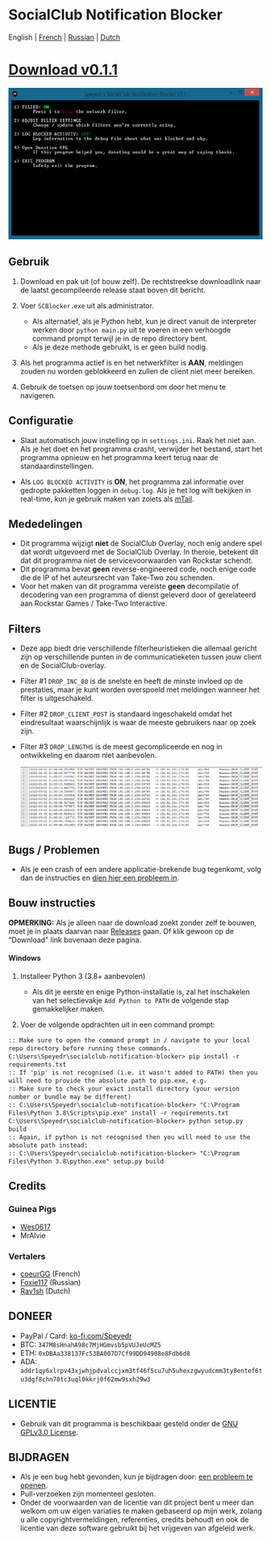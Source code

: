 # SocialClub Notification Blocker

English | [French](translations/FR/README.md) | [Russian](translations/RU/README.md) | [Dutch](translations/NL/README.md)



# [Download v0.1.1](https://github.com/Speyedr/socialclub-notification-blocker/releases/download/v0.1.1/SocialClubBlocker-0.1.1.zip)

<img src="/img/SCBlockerTease1.png" alt="Main Menu" height=300 width=562>

## Gebruik
1. Download en pak uit (of bouw zelf). De rechtstreekse downloadlink naar de laatst gecompileerde release staat boven dit bericht.
2. Voer `SCBlocker.exe` uit als administrator.

    - Als alternatief, als je Python hebt, kun je direct vanuit de interpreter werken door `python main.py` uit te voeren in een verhoogde command prompt terwijl je in de repo directory bent.
    - Als je deze methode gebruikt, is er geen build nodig.
4. Als het programma actief is en het netwerkfilter is **AAN**, meldingen zouden nu worden geblokkeerd en zullen de client niet meer bereiken.
5. Gebruik de toetsen op jouw toetsenbord om door het menu te navigeren.

## Configuratie
 - Slaat automatisch jouw instelling op in `settings.ini`. Raak het niet aan. Als je het doet en het programma crasht, verwijder het bestand, start het programma opnieuw en het programma keert terug naar de standaardinstellingen.

 - Als `LOG BLOCKED ACTIVITY` is **ON**, het programma zal informatie over gedropte pakketten loggen in `debug.log`. Als je het log wilt bekijken in real-time, kun je gebruik maken van zoiets als [mTail](http://ophilipp.free.fr/op_tail.htm).



## Mededelingen
 - Dit programma wijzigt **niet** de SocialClub Overlay, noch enig andere spel dat wordt uitgevoerd met de SocialClub Overlay. In theroie, betekent dit dat dit programma niet de servicevoorwaarden van Rockstar schendt.
 - Dit programma bevat **geen** reverse-engineered code, noch enige code die de IP of het auteursrecht van Take-Two zou schenden.
 - Voor het maken van dit programma vereiste **geen** decompilatie of decodering van een programma of dienst geleverd door of gerelateerd aan Rockstar Games / Take-Two Interactive.

## Filters
 - Deze app biedt drie verschillende filterheuristieken die allemaal gericht zijn op verschillende punten in de communicatieketen tussen jouw client en de SocialClub-overlay.
 - Filter #1 `DROP_INC_80` is de snelste en heeft de minste invloed op de prestaties, maar je kunt worden overspoeld met meldingen wanneer het filter is uitgeschakeld.
 - Filter #2 `DROP_CLIENT_POST` is standaard ingeschakeld omdat het eindresultaat waarschijnlijk is waar de meeste gebruikers naar op zoek zijn.
 - Filter #3 `DROP_LENGTHS` is de meest gecompliceerde en nog in ontwikkeling en daarom niet aanbevolen.

   <img src="/img/SCBlockerTease3.png" alt="Logging dropped packets" height=120 width=527>

## Bugs / Problemen
 - Als je een crash of een andere applicatie-brekende bug tegenkomt, volg dan de instructies en [dien hier een probleem in](https://github.com/Speyedr/socialclub-notification-blocker/issues/new/choose).

## Bouw instructies
**OPMERKING:** Als je alleen naar de download zoekt zonder zelf te bouwen, moet je in plaats daarvan naar [Releases](https://github.com/Speyedr/socialclub-notification-blocker/releases) gaan. Of klik gewoon op de "Download" link bovenaan deze pagina.

#### Windows

1) Installeer Python 3 (3.8+ aanbevolen)

    - Als dit je eerste en enige Python-installatie is, zal het inschakelen van het selectievakje `Add Python to PATH` de volgende stap gemakkelijker maken.
2) Voer de volgende opdrachten uit in een command prompt:
```
:: Make sure to open the command prompt in / navigate to your local repo directory before running these commands.
C:\Users\Speyedr\socialclub-notification-blocker> pip install -r requirements.txt
:: If 'pip' is not recognised (i.e. it wasn't added to PATH) then you will need to provide the absolute path to pip.exe, e.g.
:: Make sure to check your exact install directory (your version number or bundle may be different)
:: C:\Users\Speyedr\socialclub-notification-blocker> "C:\Program Files\Python 3.8\Scripts\pip.exe" install -r requirements.txt
C:\Users\Speyedr\socialclub-notification-blocker> python setup.py build
:: Again, if python is not recognised then you will need to use the absolute path instead:
:: C:\Users\Speyedr\socialclub-notification-blocker> "C:\Program Files\Python 3.8\python.exe" setup.py build
```

## Credits

### Guinea Pigs

- [Wes0617](https://github.com/Wes0617)
- MrAlvie

### Vertalers

- [coeurGG](https://github.com/coeurGG) (French)
- [Foxie117](https://github.com/Foxie1171) (Russian)
- [Rav1sh](https://github.com/Rav1sh) (Dutch)

## DONEER
 - PayPal / Card: [ko-fi.com/Speyedr](https://ko-fi.com/speyedr)
 - BTC: `347M8sHnahA98c7MjHGmvsb5pVUJeUcMZ5`
 - ETH: `0xDBAa338137Fc53BA007D7Cf99DD94908e8Fdb6d8`
 - ADA: `addr1qy6xlrpv43xjwhjpdvalccjxm3tf46f5cu7uh5uhexzgwyudcmm3ty8entef6tu3dgf8chn70tc3uql0kkrj0f62mw9sxh29w3`

## LICENTIE
 - Gebruik van dit programma is beschikbaar gesteld onder de [GNU GPLv3.0 License](LICENSE).

## BIJDRAGEN
 - Als je een bug hebt gevonden, kun je  bijdragen door: [een probleem te openen](https://github.com/Speyedr/socialclub-notification-blocker/issues/new/choose).
 - Pull-verzoeken zijn momenteel gesloten.
 - Onder de voorwaarden van de licentie van dit project bent u meer dan welkom om uw eigen variaties te maken gebaseerd op mijn werk, zolang u alle copyrightvermeldingen, referenties, credits behoudt en ook de licentie van deze software gebruikt bij het vrijgeven van afgeleid werk.

